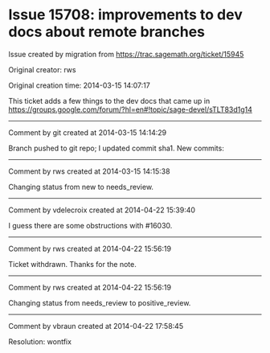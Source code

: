 # Issue 15708: improvements to dev docs about remote branches

Issue created by migration from https://trac.sagemath.org/ticket/15945

Original creator: rws

Original creation time: 2014-03-15 14:07:17

This ticket adds a few things to the dev docs that came up in https://groups.google.com/forum/?hl=en#!topic/sage-devel/sTLT83d1g14


---

Comment by git created at 2014-03-15 14:14:29

Branch pushed to git repo; I updated commit sha1. New commits:


---

Comment by rws created at 2014-03-15 14:15:38

Changing status from new to needs_review.


---

Comment by vdelecroix created at 2014-04-22 15:39:40

I guess there are some obstructions with #16030.


---

Comment by rws created at 2014-04-22 15:56:19

Ticket withdrawn. Thanks for the note.


---

Comment by rws created at 2014-04-22 15:56:19

Changing status from needs_review to positive_review.


---

Comment by vbraun created at 2014-04-22 17:58:45

Resolution: wontfix
